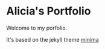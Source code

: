 # Alicia's Portfolio

Welcome to my porfolio.

It's based on the jekyll theme [minima](https://jekyll.github.io/minima/)
